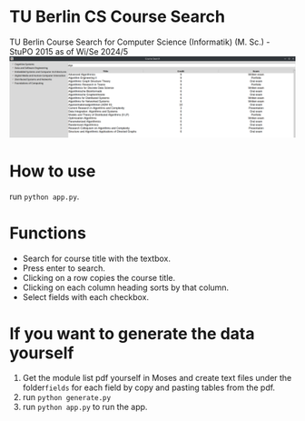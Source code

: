 # TU Berlin CS Course Search
TU Berlin Course Search for Computer Science (Informatik) (M. Sc.) - StuPO 2015 as of Wi/Se 2024/5
![Screenshot](image.png)
# How to use
run `python app.py`. 

# Functions
- Search for course title with the textbox.
- Press enter to search.
- Clicking on a row copies the course title.  
- Clicking on each column heading sorts by that column.
- Select fields with each checkbox.
# If you want to generate the data yourself
1. Get the module list pdf yourself in Moses and create text files under the folder`fields` for each field by copy and pasting tables from the pdf.
2. run `python generate.py`
3. run `python app.py` to run the app.